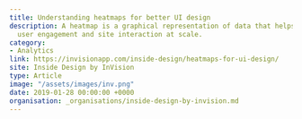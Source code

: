 ```yaml
---
title: Understanding heatmaps for better UI design
description: A heatmap is a graphical representation of data that helps teams visualize
  user engagement and site interaction at scale.
category:
- Analytics
link: https://invisionapp.com/inside-design/heatmaps-for-ui-design/
site: Inside Design by InVision
type: Article
image: "/assets/images/inv.png"
date: 2019-01-28 00:00:00 +0000
organisation: _organisations/inside-design-by-invision.md
---
```

